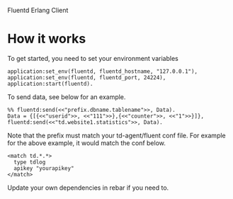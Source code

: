 Fluentd Erlang Client

# How it works
To get started, you need to set your environment variables

	application:set_env(fluentd, fluentd_hostname, "127.0.0.1"),
	application:set_env(fluentd, fluentd_port, 24224),
	application:start(fluentd).



To send data, see below for an example.
	
	%% fluentd:send(<<"prefix.dbname.tablename">>, Data).
	Data = {[{<<"userid">>, <<"111">>},{<<"counter">>, <<"1">>}]},
	fluentd:send(<<"td.website1.statistics">>, Data).


Note that the prefix must match your td-agent/fluent conf file. For example for the above example, it would match the conf below.


	<match td.*.*>
	  type tdlog
	  apikey "yourapikey"
	</match>


Update your own dependencies in rebar if you need to.